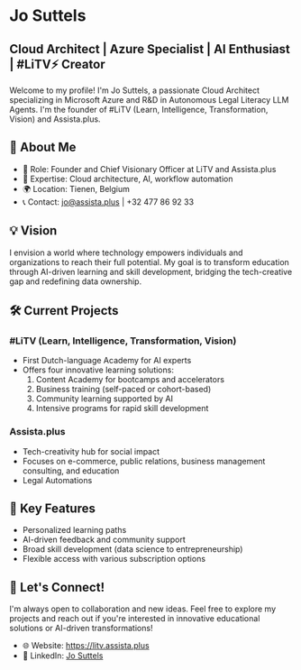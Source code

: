 # Jo Suttels

## Cloud Architect | Azure Specialist | AI Enthusiast | #LiTV⚡️ Creator

Welcome to my profile! I'm Jo Suttels, a passionate Cloud Architect specializing in Microsoft Azure and R&D in Autonomous Legal Literacy LLM Agents. I'm the founder of #LiTV (Learn, Intelligence, Transformation, Vision) and Assista.plus.

## 🚀 About Me

- 🌟 Role: Founder and Chief Visionary Officer at LiTV and Assista.plus
- 🤖 Expertise: Cloud architecture, AI, workflow automation
- 🌍 Location: Tienen, Belgium
- 📞 Contact: jo@assista.plus | +32 477 86 92 33

## 💡 Vision

I envision a world where technology empowers individuals and organizations to reach their full potential. My goal is to transform education through AI-driven learning and skill development, bridging the tech-creative gap and redefining data ownership.

## 🛠️ Current Projects

### #LiTV (Learn, Intelligence, Transformation, Vision)

- First Dutch-language Academy for AI experts
- Offers four innovative learning solutions:
  1. Content Academy for bootcamps and accelerators
  2. Business training (self-paced or cohort-based)
  3. Community learning supported by AI
  4. Intensive programs for rapid skill development

### Assista.plus

- Tech-creativity hub for social impact
- Focuses on e-commerce, public relations, business management consulting, and education
- Legal Automations 

## 🎯 Key Features

- Personalized learning paths
- AI-driven feedback and community support
- Broad skill development (data science to entrepreneurship)
- Flexible access with various subscription options

## 🤝 Let's Connect!

I'm always open to collaboration and new ideas. Feel free to explore my projects and reach out if you're interested in innovative educational solutions or AI-driven transformations!

- 🌐 Website: https://litv.assista.plus
- 💼 LinkedIn: [Jo Suttels](https://www.linkedin.com/in/modernworkplaceninja)

